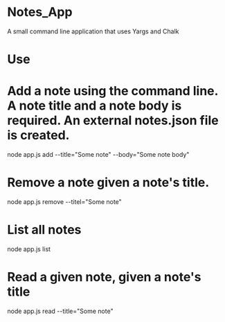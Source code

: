 # Notes_App
A small command line application that uses Yargs and Chalk

# Use

# Add a note using the command line. A note title and a note body is required. An external notes.json file is created.
  node app.js add --title="Some note" --body="Some note body"

# Remove a note given a note's title.
  node app.js remove --titel="Some note"
  
# List all notes
  node app.js list
  
# Read a given note, given a note's title
  node app.js read --title="Some note"
  
  



